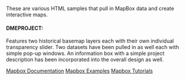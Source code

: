 These are various HTML samples that pull in MapBox data and create interactive maps.

#### DMEPROJECT: 
Features two historical basemap layers each with their own individual transparency slider. Two datasets have been pulled in as well each with simple pop-up windows. An information box with a simple project description has been incorporated into the overall design as well.

[Mapbox Documentation](https://www.mapbox.com/mapbox-gl-js/api/)
[Mapbox Examples](https://www.mapbox.com/mapbox-gl-js/example/simple-map/)
[Mapbox Tutorials](https://www.mapbox.com/help/tutorials/)
